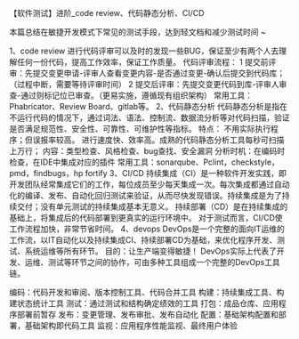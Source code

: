 【软件测试】进阶_code review、代码静态分析、CI/CD

本篇总结在敏捷开发模式下常见的测试手段，达到轻文档和减少测试时间 ~

1、code review
进行代码评审可以及时的发现一些BUG，保证至少有两个人去理解任何一份代码，提高工作效率，保证工作质量。
代码评审流程：
1 提交前评审：先提交变更申请-评审人查看变更内容-是否通过变更-确认后提交到代码库；（过程中断，需要等待评审时间）
2 提交后评审：先提交变更代码到库-评审人审查-通过则标记位已审查。（更易实施，遵循现有组织架构）
常用工具：Phabricator、Review Board、gitlab等。
2、代码静态分析
代码静态分析是指在不运行代码的情况下，通过词法、语法、控制流、数据流分析等对代码扫描，验证是否满足规范性、安全性、可靠性、可维护性等指标。
特点：
不用实际执行程序；但误报率较高。
进行速度快、效率高。成熟的代码静态分析工具每秒可扫描上万行；
内容：类型检查、风格检查、bug查找、安全漏洞
分析时机：在编码时检查，在IDE中集成对应的插件
常用工具：sonarqube、Pclint，checkstyle，pmd，findbugs，hp fortify
3、CI/CD
持续集成（CI）是一种软件开发实践，即开发团队经常集成它们的工作，每位成员至少每天集成一次。每次集成都通过自动化的编译、发布、自动化回归测试来验证，从而尽快发现错误。持续集成是为了持续交付；没有单元测试的持续集成基本无意义。
持续部署（CD）是在持续集成的基础上，将集成后的代码部署到更真实的运行环境中。
对于测试而言，CI/CD使工作流程加快，非常节省时间。
4、devops
DevOps是一个完整的面向IT运维的工作流，以IT自动化以及持续集成CI、持续部署CD为基础，来优化程序开发、测试、系统运维等所有环节。
目的：让生产端变得敏捷！
DevOps实际上代表了开发、运维、测试等环节之间的协作，可由多种工具组成一个完整的DevOps工具链。

编码：代码开发和审阅、版本控制工具、代码合并工具
构建：持续集成工具、构建状态统计工具
测试：通过测试和结构确定绩效的工具
打包：成品仓库、应用程序部署前暂存
发布：变更管理、发布审批、发布自动化
配置：基础架构配置和部署，基础架构即代码工具
监视：应用程序性能监视、最终用户体验
